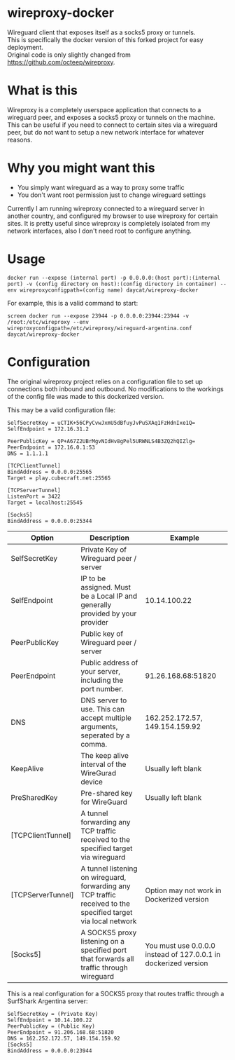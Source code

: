 # wireproxy-docker
Wireguard client that exposes itself as a socks5 proxy or tunnels.   
This is specifically the docker version of this forked project for easy deployment.  
Original code is only slightly changed from https://github.com/octeep/wireproxy.  
# What is this
Wireproxy is a completely userspace application that connects to a wireguard peer,
and exposes a socks5 proxy or tunnels on the machine. This can be useful if you need
to connect to certain sites via a wireguard peer, but do not want to setup a new network
interface for whatever reasons.

# Why you might want this
- You simply want wireguard as a way to proxy some traffic
- You don't want root permission just to change wireguard settings

Currently I am running wireproxy connected to a wireguard server in another country,
and configured my browser to use wireproxy for certain sites. It is pretty useful since
wireproxy is completely isolated from my network interfaces, also I don't need root to configure
anything.

# Usage
```shell
docker run --expose (internal port) -p 0.0.0.0:(host port):(internal port) -v (config directory on host):(config directory in container) --env wireproxyconfigpath=(config name) daycat/wireproxy-docker
```

For example, this is a valid command to start:
```shell
screen docker run --expose 23944 -p 0.0.0.0:23944:23944 -v /root:/etc/wireproxy --env wireproxyconfigpath=/etc/wireproxy/wireguard-argentina.conf daycat/wireproxy-docker
```
# Configuration

The original wireproxy project relies on a configuration file to set up connections both inbound and outbound. No modifications to the workings of the config file was made to this dockerized version.

This may be a valid configuration file:
```
SelfSecretKey = uCTIK+56CPyCvwJxmU5dBfuyJvPuSXAq1FzHdnIxe1Q=
SelfEndpoint = 172.16.31.2

PeerPublicKey = QP+A67Z2UBrMgvNIdHv8gPel5URWNLS4B3ZQ2hQIZlg=
PeerEndpoint = 172.16.0.1:53
DNS = 1.1.1.1

[TCPClientTunnel]
BindAddress = 0.0.0.0:25565
Target = play.cubecraft.net:25565

[TCPServerTunnel]
ListenPort = 3422
Target = localhost:25545

[Socks5]
BindAddress = 0.0.0.0:25344
```


| Option        | Description                                                                   | Example |
|---------------|-------------------------------------------------------------------------------|---------|
| SelfSecretKey | Private Key of Wireguard peer / server                                        |         |
| SelfEndpoint  | IP to be assigned. Must be a Local IP and generally provided by your provider | 10.14.100.22        |
| PeerPublicKey | Public key of Wireguard peer / server                                         |         |
| PeerEndpoint  | Public address of your server, including the port number.                     | 91.26.168.68:51820        |
| DNS | DNS server to use. This can accept multiple arguments, seperated by a comma. | 162.252.172.57, 149.154.159.92 |
| KeepAlive | The keep alive interval of the WireGurad device | Usually left blank |
| PreSharedKey | Pre-shared key for WireGuard | Usually left blank |
| [TCPClientTunnel] | A tunnel forwarding any TCP traffic received to the specified target via wireguard | |
| [TCPServerTunnel] | A tunnel listening on wireguard, forwarding any TCP traffic received to the specified target via local network | Option may not work in Dockerized version |
| [Socks5] | A SOCKS5 proxy listening on a specified port that forwards all traffic through wireguard | You must use 0.0.0.0 instead of 127.0.0.1 in dockerized version |

This is a real configuration for a SOCKS5 proxy that routes traffic through a SurfShark Argentina server:
```
SelfSecretKey = (Private Key)
SelfEndpoint = 10.14.100.22
PeerPublicKey = (Public Key)
PeerEndpoint = 91.206.168.68:51820
DNS = 162.252.172.57, 149.154.159.92
[Socks5]
BindAddress = 0.0.0.0:23944
